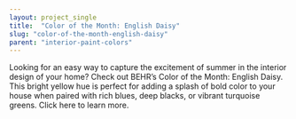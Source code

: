 ```yaml
---
layout: project_single
title:  "Color of the Month: English Daisy"
slug: "color-of-the-month-english-daisy"
parent: "interior-paint-colors"
---
```

Looking for an easy way to capture the excitement of summer in the interior design of your home? Check out BEHR’s Color of the Month: English Daisy. This bright yellow hue is perfect for adding a splash of bold color to your house when paired with rich blues, deep blacks, or vibrant turquoise greens. Click here to learn more.